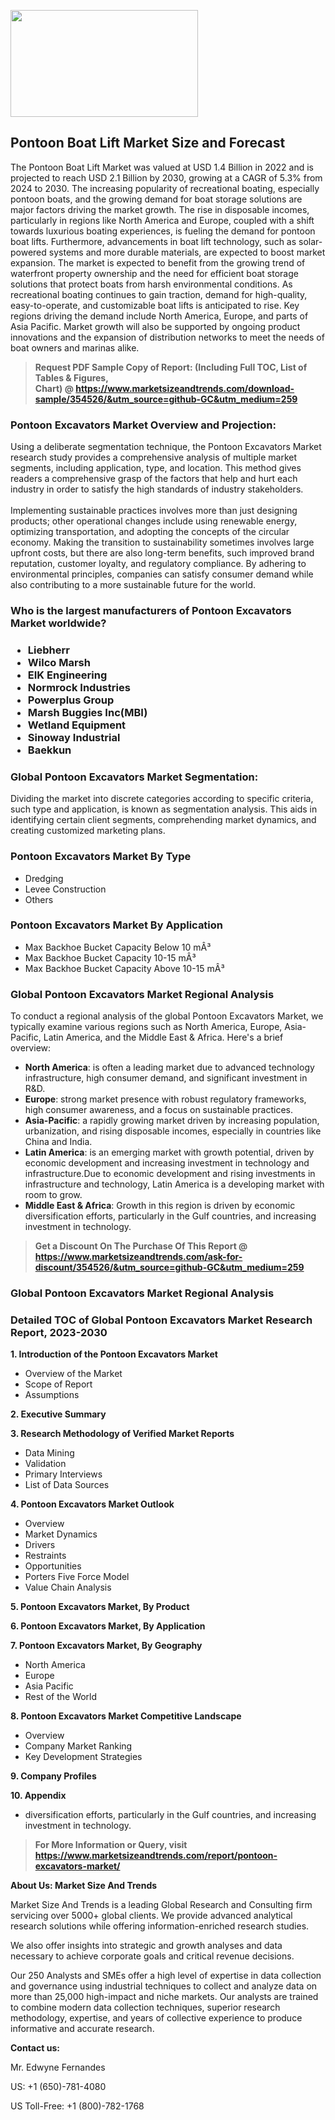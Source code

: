 <p><img class="alignnone size-medium wp-image-20088" src="https://ffe5etoiles.com/wp-content/uploads/2024/12/MST1-300x171.png" alt="" width="300" height="171" /></p><h2>Pontoon Boat Lift Market Size and Forecast</h2><p>The Pontoon Boat Lift Market was valued at USD 1.4 Billion in 2022 and is projected to reach USD 2.1 Billion by 2030, growing at a CAGR of 5.3% from 2024 to 2030. The increasing popularity of recreational boating, especially pontoon boats, and the growing demand for boat storage solutions are major factors driving the market growth. The rise in disposable incomes, particularly in regions like North America and Europe, coupled with a shift towards luxurious boating experiences, is fueling the demand for pontoon boat lifts. Furthermore, advancements in boat lift technology, such as solar-powered systems and more durable materials, are expected to boost market expansion. The market is expected to benefit from the growing trend of waterfront property ownership and the need for efficient boat storage solutions that protect boats from harsh environmental conditions. As recreational boating continues to gain traction, demand for high-quality, easy-to-operate, and customizable boat lifts is anticipated to rise. Key regions driving the demand include North America, Europe, and parts of Asia Pacific. Market growth will also be supported by ongoing product innovations and the expansion of distribution networks to meet the needs of boat owners and marinas alike.</p><blockquote id="" class=""><strong>Request PDF Sample Copy of Report: (Including Full TOC, List of Tables &amp; Figures, Chart)&nbsp;@&nbsp;<strong><a href="https://www.marketsizeandtrends.com/download-sample/354526/&utm_source=github-GC&utm_medium=259" target="_blank">https://www.marketsizeandtrends.com/download-sample/354526/&utm_source=github-GC&utm_medium=259</a></strong></strong></blockquote><h3 id="" class="">Pontoon Excavators Market&nbsp;Overview and Projection:</h3><p id="" class="">Using a deliberate segmentation technique, the Pontoon Excavators Market research study provides a comprehensive analysis of multiple market segments, including application, type, and location. This method gives readers a comprehensive grasp of the factors that help and hurt each industry in order to satisfy the high standards of industry stakeholders. <br /> <br />Implementing sustainable practices involves more than just designing products; other operational changes include using renewable energy, optimizing transportation, and adopting the concepts of the circular economy. Making the transition to sustainability sometimes involves large upfront costs, but there are also long-term benefits, such improved brand reputation, customer loyalty, and regulatory compliance. By adhering to environmental principles, companies can satisfy consumer demand while also contributing to a more sustainable future for the world.</p><h3 id="" class="">Who is the largest manufacturers of&nbsp;Pontoon Excavators Market worldwide?</h3><h3 class=""><p><ul><li>Liebherr </li><li> Wilco Marsh </li><li> EIK Engineering </li><li> Normrock Industries </li><li> Powerplus Group </li><li> Marsh Buggies Inc(MBI) </li><li> Wetland Equipment </li><li> Sinoway Industrial </li><li> Baekkun</li></ul></p></h3><h3 id="" class="">Global&nbsp;Pontoon Excavators Market Segmentation:</h3><p id="" class="">Dividing the market into discrete categories according to specific criteria, such type and application, is known as segmentation analysis. This aids in identifying certain client segments, comprehending market dynamics, and creating customized marketing plans.</p><h3 id="" class="">Pontoon Excavators Market&nbsp;By Type</h3><p><p><ul><li>Dredging</li><li> Levee Construction</li><li> Others</p></li></ul></p></p><h3 id="" class="">Pontoon Excavators Market&nbsp;By Application</h3><p class=""><p><ul><li>Max Backhoe Bucket Capacity Below 10 mÂ³</li><li> Max Backhoe Bucket Capacity 10-15 mÂ³</li><li> Max Backhoe Bucket Capacity Above 10-15 mÂ³</li></ul></p></p><h3 id="" class="">Global Pontoon Excavators Market Regional Analysis</h3><p id="" class="">To conduct a regional analysis of the global Pontoon Excavators Market, we typically examine various regions such as North America, Europe, Asia-Pacific, Latin America, and the Middle East &amp; Africa. Here's a brief overview:</p><ul><li><strong>North America</strong>: is often a leading market due to advanced technology infrastructure, high consumer demand, and significant investment in R&amp;D.</li><li><strong>Europe</strong>: strong market presence with robust regulatory frameworks, high consumer awareness, and a focus on sustainable practices.</li><li><strong>Asia-Pacific</strong>: a rapidly growing market driven by increasing population, urbanization, and rising disposable incomes, especially in countries like China and India.</li><li><strong>Latin America</strong>: is an emerging market with growth potential, driven by economic development and increasing investment in technology and infrastructure.Due to economic development and rising investments in infrastructure and technology, Latin America is a developing market with room to grow.</li><li><strong>Middle East &amp; Africa</strong>: Growth in this region is driven by economic diversification efforts, particularly in the Gulf countries, and increasing investment in technology.</li></ul><blockquote id="" class=""><strong>Get a Discount On The Purchase Of This Report @ <strong><a href="https://www.marketsizeandtrends.com/ask-for-discount/354526/&utm_source=github-GC&utm_medium=259" target="_blank">https://www.marketsizeandtrends.com/ask-for-discount/354526/&utm_source=github-GC&utm_medium=259</a></strong></strong></blockquote><h3 id="" class="">Global Pontoon Excavators Market Regional Analysis</h3><h3 id="" class="">Detailed TOC of Global Pontoon Excavators Market Research Report, 2023-2030</h3><p id="" class=""><strong>1. Introduction of the Pontoon Excavators Market</strong></p><ul><li>Overview of the Market</li><li>Scope of Report</li><li>Assumptions</li></ul><p id="" class=""><strong>2. Executive Summary</strong></p><p id="" class=""><strong>3. Research Methodology of Verified Market Reports</strong></p><ul><li>Data Mining</li><li>Validation</li><li>Primary Interviews</li><li>List of Data Sources</li></ul><p id="" class=""><strong>4. Pontoon Excavators Market Outlook</strong></p><ul><li>Overview</li><li>Market Dynamics</li><li>Drivers</li><li>Restraints</li><li>Opportunities</li><li>Porters Five Force Model</li><li>Value Chain Analysis</li></ul><p id="" class=""><strong>5. Pontoon Excavators Market, By Product</strong></p><p id="" class=""><strong>6. Pontoon Excavators Market, By Application</strong></p><p id="" class=""><strong>7. Pontoon Excavators Market, By Geography</strong></p><ul><li>North America</li><li>Europe</li><li>Asia Pacific</li><li>Rest of the World</li></ul><p id="" class=""><strong>8. Pontoon Excavators Market Competitive Landscape</strong></p><ul><li>Overview</li><li>Company Market Ranking</li><li>Key Development Strategies</li></ul><p id="" class=""><strong>9. Company Profiles</strong></p><p id="" class=""><strong>10. Appendix</strong></p><ul><li>diversification efforts, particularly in the Gulf countries, and increasing investment in technology.</li></ul><blockquote id="" class=""><strong>For More Information or Query, visit <strong><strong><a href="https://www.marketsizeandtrends.com/report/pontoon-excavators-market/" target="_blank">https://www.marketsizeandtrends.com/report/pontoon-excavators-market/</a></strong></strong></strong></blockquote><p id="" class=""><strong>About Us: Market Size And Trends</strong></p><p id="" class="">Market Size And Trends is a leading Global Research and Consulting firm servicing over 5000+ global clients. We provide advanced analytical research solutions while offering information-enriched research studies.</p><p id="" class="">We also offer insights into strategic and growth analyses and data necessary to achieve corporate goals and critical revenue decisions.</p><p id="" class="">Our 250 Analysts and SMEs offer a high level of expertise in data collection and governance using industrial techniques to collect and analyze data on more than 25,000 high-impact and niche markets. Our analysts are trained to combine modern data collection techniques, superior research methodology, expertise, and years of collective experience to produce informative and accurate research.</p><p id="" class=""><strong>Contact us:</strong></p><p id="" class="">Mr. Edwyne Fernandes</p><p id="" class="">US: +1 (650)-781-4080</p><p id="" class="">US Toll-Free: +1 (800)-782-1768</p>
